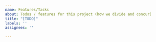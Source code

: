 ```yaml
---
name: Features/Tasks
about: Todos / features for this project (how we divide and concur)
title: "[TODO]"
labels: ''
assignees: ''

---
```



